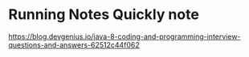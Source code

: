 # Running Notes Quickly note
https://blog.devgenius.io/java-8-coding-and-programming-interview-questions-and-answers-62512c44f062
